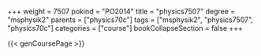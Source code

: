 +++
weight = 7507
pokind = "PO2014"
title = "physics7507"
degree = "msphysik2"
parents = ["physics70c"]
tags = ["msphysik2", "physics7507", "physics70c"]
categories = ["course"]
bookCollapseSection = false
+++

{{< genCoursePage >}}
